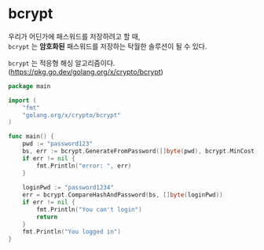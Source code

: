 # bcrypt 

우리가 어딘가에 패스워드를 저장하려고 할 때,  
`bcrypt` 는 __암호화된__ 패스워드를 저장하는 탁월한 솔루션이 될 수 있다.  

`bcrypt` 는 적응형 해싱 알고리즘이다.  
(https://pkg.go.dev/golang.org/x/crypto/bcrypt)

```go
package main

import (
	"fmt"
	"golang.org/x/crypto/bcrypt"
)

func main() {
	pwd := "password123"
	bs, err := bcrypt.GenerateFromPassword([]byte(pwd), bcrypt.MinCost)
	if err != nil {
		fmt.Println("error: ", err) 
    }
	
	loginPwd := "password1234" 
	err = bcrypt.CompareHashAndPassword(bs, []byte(loginPwd)) 
	if err != nil {
		fmt.Println("You can't login") 
		return 
    }
	fmt.Println("You logged in")
}
```